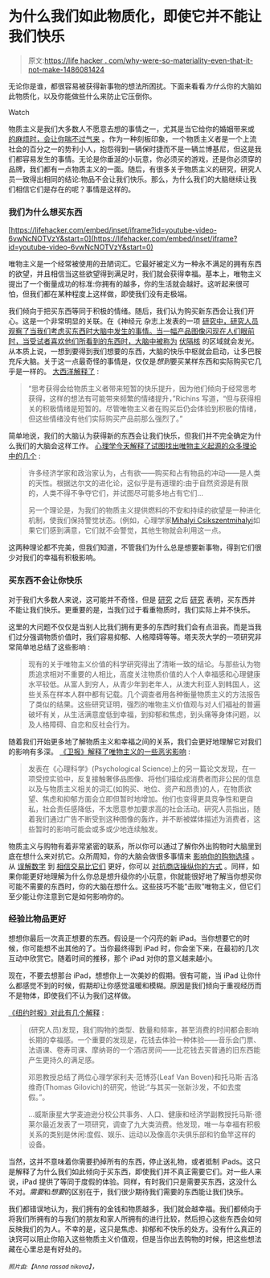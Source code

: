# 为什么我们如此物质化，即使它并不能让我们快乐

> 原文:[https://life hacker . com/why-were-so-materiality-even-that-it-not-make-1486081424](https://lifehacker.com/why-were-so-materialistic-even-though-it-doesnt-make-1486081424)

无论你是谁，都很容易被获得新事物的想法所困扰。下面来看看*为什么*你的大脑如此物质化，以及你能做些什么来防止它压倒你。

Watch

物质主义是我们大多数人不愿意去想的事情之一，尤其是当它给你的婚姻带来或 [的麻烦时，会让你喘不过气来](http://www.huffingtonpost.com/2013/09/25/shopping-stress-materialistic-self-esteem_n_3990007.html) 。作为一种刻板印象，一个物质主义者是一个上流社会的百分之一的势利小人，抱怨得到一辆保时捷而不是一辆兰博基尼，但这是我们都容易发生的事情。无论是你垂涎的小玩意，你必须买的游戏，还是你必须穿的品牌，我们都有一点物质主义的一面。随后，有很多关于物质主义的研究，研究人员一致得出相同的结论:物品不会让我们快乐。那么，为什么我们的大脑继续让我们相信它们是存在的呢？事情是这样的。

### 我们为什么想买东西

 [https://lifehacker.com/embed/inset/iframe?id=youtube-video-6vwNcNOTVzY&start=0](https://lifehacker.com/embed/inset/iframe?id=youtube-video-6vwNcNOTVzY&start=0) 

唯物主义是一个经常被使用的丑陋词汇。它最好被定义为一种永不满足的拥有东西的欲望，并且相信当这些欲望得到满足时，我们就会获得幸福。基本上，唯物主义提出了一个衡量成功的标准:你拥有的越多，你的生活就会越好。这听起来很可怕，但我们都在某种程度上这样做，即使我们没有走极端。

我们倾向于把买东西等同于积极的情绪。随后，我们认为购买新东西会让我们开心。这是一个非常明显的关联。在《神经元 杂志上发表的一项 [研究中，研究人员观察了当我们考虑买东西时大脑中发生的事情。当一幅产品图像闪现在人们眼前时，当受试者喜欢他们所看到的东西时，大脑中被称为](http://www.cell.com/neuron/abstract/S0896-6273(06)00904-4) [伏隔核](http://en.wikipedia.org/wiki/Nucleus_accumbens) 的区域就会发光。从本质上说，一想到要得到我们想要的东西，大脑的快乐中枢就会启动，让多巴胺充斥大脑。关于这一点最奇怪的事情是，仅仅是*想到*要买某样东西和实际购买它几乎是一样的。 [大西洋解释了](http://www.theatlantic.com/business/archive/2013/06/why-wanting-expensive-things-makes-us-so-much-happier-than-buying-them/276717/) :

> “思考获得会给物质主义者带来短暂的快乐提升，因为他们倾向于经常思考获得，这样的想法有可能带来频繁的情绪提升，”Richins 写道，“但与获得相关的积极情绪是短暂的。尽管唯物主义者在购买后仍会体验到积极的情绪，但这些情绪没有他们实际购买产品前那么强烈了。”

简单地说，我们的大脑认为获得新的东西会让我们快乐，但我们并不完全确定为什么我们的大脑会这样工作。 [心理学今天解释了试图找出唯物主义起源的众多理论中的几个](http://www.psychologytoday.com/blog/out-the-darkness/201203/the-madness-materialism) :

> 许多经济学家和政治家认为，占有欲——购买和占有物品的冲动——是人类的天性。根据达尔文的进化论，这似乎是有道理的:由于自然资源是有限的，人类不得不争夺它们，并试图尽可能多地占有它们...
> 
> 另一个理论是，为我们的物质主义提供燃料的不安和持续的欲望是一种进化机制，使我们保持警觉状态。(例如，心理学家[Mihalyi Csikszentmihalyi](http://en.wikipedia.org/wiki/Mihaly_Csikszentmihalyi)如果它们感到满意，它们就不会警觉，其他生物就会利用这一点。

这两种理论都不完美，但我们知道，不管我们为什么总是想要新事物，得到它们很少对我们的幸福有积极影响。

### 买东西不会让你快乐

对于我们大多数人来说，这可能并不奇怪，但是 [研究](http://pss.sagepub.com/content/early/2010/05/18/0956797610371963.full) 之后 [研究](http://psych.colorado.edu/~vanboven/vanboven/Publications_files/vb_gilo_2003.pdf) 表明，买东西并不能让我们快乐。更重要的是，当我们过于看重物质时，我们实际上并不快乐。

这里的大问题不仅仅是当别人比我们拥有更多的东西时我们会有点沮丧。而是当我们过分强调物质价值时，我们容易抑郁、人格障碍等等。塔夫茨大学的一项研究非常简单地总结了这些影响 :

> 现有的关于唯物主义价值的科学研究得出了清晰一致的结论。与那些认为物质追求相对不重要的人相比，高度关注物质价值的人个人幸福感和心理健康水平较低。从富人到穷人，从青少年到老年人，从澳大利亚人到韩国人，这些关系在样本人群中都有记载。几个调查者用各种衡量物质主义的方法报告了类似的结果。这些研究证明，强烈的唯物主义价值观与对人们福祉的普遍破坏有关，从生活满意度低到幸福，到抑郁和焦虑，到头痛等身体问题，以及人格障碍、自恋和反社会行为。

随着我们开始更多地了解物质主义和幸福之间的关系，我们会更好地理解它对我们的影响有多深。 [《卫报》解释了唯物主义的一些恶劣影响](http://www.theguardian.com/commentisfree/2013/dec/09/materialism-system-eats-us-from-inside-out) :

> 发表在《心理科学》(Psychological Science)上的另一篇论文发现，在一项受控实验中，反复接触奢侈品图像、将他们描绘成消费者而非公民的信息以及与物质主义相关的词汇(如购买、地位、资产和昂贵)的人，在物质欲望、焦虑和抑郁方面会立即但暂时地增加。他们也变得更具竞争性和更自私，社会责任感降低，不太愿意参加要求高的社会活动。研究人员指出，随着我们通过广告不断受到这种图像的轰炸，并不断被媒体描述为消费者，这些暂时的影响可能会或多或少地连续触发。

物质主义与购物有着非常紧密的联系，所以你可以通过了解你外出购物时大脑里到底在想什么来对抗它。众所周知，你的大脑会做很多事情来 [影响你的购物选择](https://lifehacker.com/how-your-brain-corrupts-your-shopping-choices-5968125) 。从 [误解数字](http://lifehacker.com/how-numbers-affect-your-shopping-choices-5925385) 到 [相信交易比它们](http://lifehacker.com/how-clearance-sales-trick-your-brain-and-how-to-fight-5977017) 更好，你可以 [对抗商店操纵你的方式](http://lifehacker.com/the-stupid-things-you-do-when-shopping-and-how-to-fix-5860761) 。同样，如果你能更好地理解为什么你总是想升级你的小玩意，你就能很好地了解当你想买你可能不需要的东西时，你的大脑在想什么。这些技巧不能“击败”唯物主义，但它们至少能让你注意到它是如何影响你的。

### 经验比物品更好

想想你最后一次真正想要的东西。假设是一个闪亮的新 iPad。当你想要它的时候，你可能想不出其他的了。当你最终得到 iPad 时，你会坐下来，在最初的几次互动中欣赏它。随着时间的推移，那个 iPad 对你的意义越来越小。

现在，不要去想那台 iPad，想想你上一次美妙的假期。很有可能，当 iPad 让你什么都感觉不到的时候，假期却让你感觉温暖和模糊。原因是我们倾向于重视经历而不是物体，即使我们不认为我们这样做。

[《纽约时报》对此有几个解释](http://www.nytimes.com/2010/08/08/business/08consume.html) :

> (研究人员)发现，我们购物的类型、数量和频率，甚至消费的时间都会影响长期的幸福感。一个重要的发现是，花钱去体验一种体验——音乐会门票、法语课、卷寿司课、摩纳哥的一个酒店房间——比花钱去买普通的旧东西能产生更持久的满足感。
> 
> 邓恩教授总结了两位心理学家利夫·范博芬(Leaf Van Boven)和托马斯·吉洛维奇(Thomas Gilovich)的研究，他说:“与其买一张新沙发，不如去度假。”。
> 
> ...威斯康星大学麦迪逊分校公共事务、人口、健康和经济学副教授托马斯·德莱尔最近发表了一项研究，调查了九大类消费。他发现，唯一与幸福有积极关系的类别是休闲:度假、娱乐、运动以及像高尔夫俱乐部和钓鱼竿这样的设备。

当然，这并不意味着你需要扔掉所有的东西，停止送礼物，或者抵制 iPads。这只是解释了为什么我们如此倾向于买东西，即使我们并不真正需要它们。对一些人来说，iPad 提供了等同于度假的体验。同样，有时我们只是需要买东西，这没什么不对。*需要*和*想要*的区别在于，我们很少期待我们需要的东西能让我们快乐。

我们都错误地认为，我们拥有的金钱和物质越多，我们就会越幸福。我们都倾向于将我们所拥有的与我们的朋友和家人所拥有的进行比较，然后担心这些东西会如何反映我们的为人。不幸的是，这只是焦虑、抑郁和不快乐的处方。没有什么真正的诀窍可以阻止你陷入这些物质主义价值观，但是当你出去购物的时候，把这些想法藏在心里总是有好处的。

<small>*照片由:*</small><small>*【Anna rassad nikova】*</small>*，*
